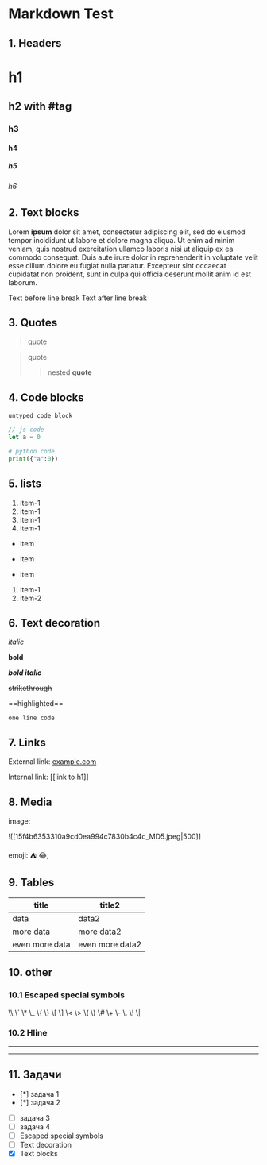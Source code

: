 # Markdown Test

## 1. Headers

# h1
## h2 with #tag
### h3
#### h4
##### h5
###### h6

## 2. Text blocks

Lorem **ipsum** dolor sit amet, consectetur adipiscing elit, sed do eiusmod tempor incididunt ut labore et dolore magna aliqua. Ut enim ad minim veniam, quis nostrud exercitation ullamco laboris nisi ut aliquip ex ea commodo consequat.
Duis aute irure dolor in reprehenderit in voluptate velit esse cillum dolore eu fugiat nulla pariatur. Excepteur sint occaecat cupidatat non proident, sunt in culpa qui officia deserunt mollit anim id est laborum.

Text before line break
Text after line break

## 3. Quotes

> quote

>quote
>> nested **quote**

## 4. Code blocks

```
untyped code block
```

```js
// js code
let a = 0
```

```python
# python code
print({"a":0})
```

## 5. lists

1. item-1
1. item-1
 1. item-1
 1. item-1
  - item
  - item

- item
 1. item-1
 2. item-2

## 6. Text decoration

*italic*

**bold**

***bold italic***

~~strikethrough~~

==highlighted==

`one line code`

## 7. Links

External link: [example.com](http://example.com)

Internal link: [[link to h1]]

## 8. Media

image:

![[15f4b6353310a9cd0ea994c7830b4c4c_MD5.jpeg|500]]

emoji: ⛺  😂‚

## 9. Tables

| title | title2 |
| --- | ---- |
| data | data2 |
| more data | more data2 |
| even more data | even more data2 |

## 10. other
### 10.1 Escaped special symbols

\\\\
\\`
\\*
\\_
\\{ \\}
\\[ \\]
\\< \\>
\\( \\)
\\#
\\+
\\-
\\.
\\!
\\|

### 10.2 Hline

___

---

## 11. Задачи

- [*] задача 1
- [*] задача 2
- [ ] задача 3
- [ ] задача 4
- [ ] Escaped special symbols
- [ ] Text decoration
- [x] Text blocks
